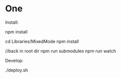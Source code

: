 One
===

Install:

npm install

cd Libraries/MixedMode
npm install

//back in root dir
npm run submodules
npm run watch

Develop:

./deploy.sh

